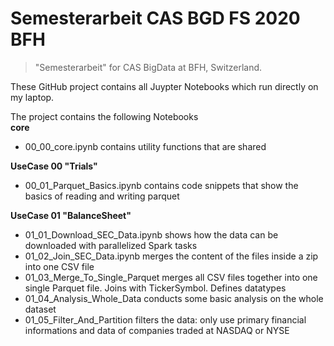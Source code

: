 # Semesterarbeit CAS BGD FS 2020 BFH
> "Semesterarbeit" for CAS BigData at BFH, Switzerland.


These GitHub project contains all Juypter Notebooks which run directly on my laptop. 

The project contains the following Notebooks
<br>
__core__
* 00_00_core.ipynb contains utility functions that are shared

__UseCase 00 "Trials"__
* 00_01_Parquet_Basics.ipynb contains code snippets that show the basics of reading and writing parquet

__UseCase 01 "BalanceSheet"__
* 01_01_Download_SEC_Data.ipynb shows how the data can be downloaded with parallelized Spark tasks
* 01_02_Join_SEC_Data.ipynb merges the content of the files inside a zip into one CSV file
* 01_03_Merge_To_Single_Parquet merges all CSV files together into one single Parquet file. Joins with TickerSymbol. Defines datatypes
* 01_04_Analysis_Whole_Data conducts some basic analysis on the whole dataset
* 01_05_Filter_And_Partition filters the data: only use primary financial informations and data of companies traded at NASDAQ or NYSE



